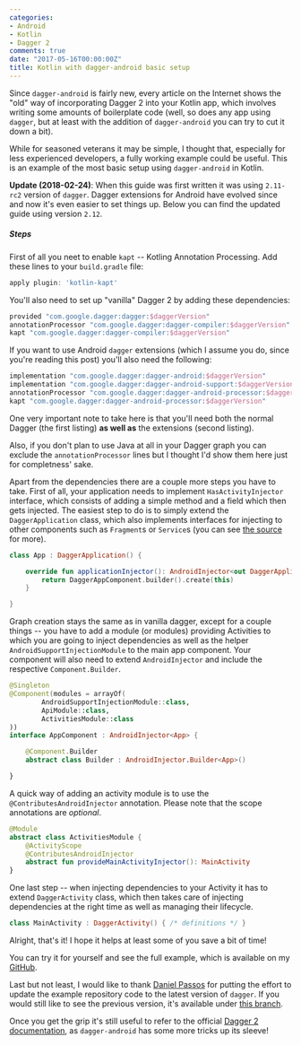 ```yaml
---
categories:
- Android
- Kotlin
- Dagger 2
comments: true
date: "2017-05-16T00:00:00Z"
title: Kotlin with dagger-android basic setup
---
```


Since `dagger-android` is fairly new, every article on the Internet shows the "old" way of incorporating Dagger 2 into your Kotlin app, which involves writing some amounts of boilerplate code (well, so does any app using `dagger`, but at least with the addition of `dagger-android` you can try to cut it down a bit). 

While for seasoned veterans it may be simple, I thought that, especially for less experienced developers, a fully working example could be useful.
This is an example of the most basic setup using `dagger-android` in Kotlin.

**Update (2018-02-24)**: When this guide was first written it was using `2.11-rc2` version of `dagger`. Dagger extensions for Android have evolved since and now it's even easier to set things up. Below you can find the updated guide using version `2.12`.
<!--more-->
##### Steps
First of all you neet to enable `kapt` -- Kotling Annotation Processing. Add these lines to your `build.gradle` file:

```groovy
apply plugin: 'kotlin-kapt'
```

You'll also need to set up "vanilla" Dagger 2 by adding these dependencies:
```groovy
provided "com.google.dagger:dagger:$daggerVersion"
annotationProcessor "com.google.dagger:dagger-compiler:$daggerVersion"
kapt "com.google.dagger:dagger-compiler:$daggerVersion"
```

If you want to use Android `dagger` extensions (which I assume you do, since you're reading this post)  you'll also need the following:
```groovy
implementation "com.google.dagger:dagger-android:$daggerVersion"
implementation "com.google.dagger:dagger-android-support:$daggerVersion"
annotationProcessor "com.google.dagger:dagger-android-processor:$daggerVersion"
kapt "com.google.dagger:dagger-android-processor:$daggerVersion"
```

One very important note to take here is that you'll need both the normal Dagger (the first listing) **as well as** the extensions (second listing).

Also, if you don't plan to use Java at all in your Dagger graph you can exclude the `annotationProcessor` lines but I thought I'd show them here just for completness' sake.

Apart from the dependencies there are a couple more steps you have to take.
First of all, your application needs to implement `HasActivityInjector` interface, which consists of adding a simple method and a field which then gets injected. The easiest step to do is to simply extend the `DaggerApplication` class, which also implements interfaces for injecting to other components such as `Fragment`s or `Service`s (you can see [the source](https://github.com/google/dagger/blob/master/java/dagger/android/DaggerApplication.java#L36) for more).

```kotlin
class App : DaggerApplication() {

    override fun applicationInjector(): AndroidInjector<out DaggerApplication> {
        return DaggerAppComponent.builder().create(this)
    }

}
```

Graph creation stays the same as in vanilla dagger, except for a couple things -- you have to add a module (or modules) providing Activities to which you are going to inject dependencies as well as the helper `AndroidSupportInjectionModule` to the main app component. Your component will also need to extend `AndroidInjector` and include the respective `Component.Builder`.

```kotlin
@Singleton
@Component(modules = arrayOf(
        AndroidSupportInjectionModule::class,
        ApiModule::class,
        ActivitiesModule::class
))
interface AppComponent : AndroidInjector<App> {

    @Component.Builder
    abstract class Builder : AndroidInjector.Builder<App>()

}
```

A quick way of adding an activity module is to use the `@ContributesAndroidInjector` annotation. Please note that the scope annotations are *optional*.
```kotlin
@Module
abstract class ActivitiesModule {
    @ActivityScope
    @ContributesAndroidInjector
    abstract fun provideMainActivityInjector(): MainActivity
}
```

One last step -- when injecting dependencies to your Activity it has to extend `DaggerActivity` class, which then takes care of injecting dependencies at the right time as well as managing their lifecycle.
```kotlin
class MainActivity : DaggerActivity() { /* definitions */ }
```

Alright, that's it! I hope it helps at least some of you save a bit of time!

You can try it for yourself and see the full example, which is available on my [GitHub](https://github.com/mewa/kotlin-dagger-android-example).

Last but not least, I would like to thank [Daniel Passos](https://github.com/danielpassos) for putting the effort to update the example repository code to the latest version of `dagger`. If you would still like to see the previous version, it's available under [this branch](https://github.com/mewa/kotlin-dagger-android-example/tree/dagger-2.11-rc2).

Once you get the grip it's still useful to refer to the official [Dagger 2 documentation](https://google.github.io/dagger//android.html), as `dagger-android` has some more tricks up its sleeve!
